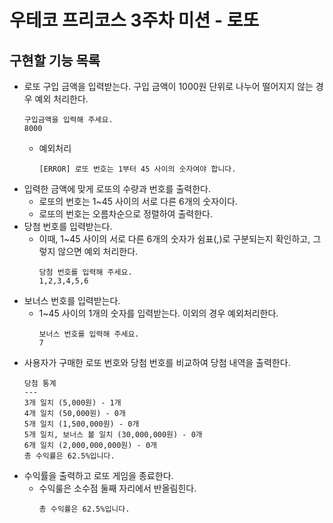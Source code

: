 # 우테코 프리코스 3주차 미션 - 로또

## 구현할 기능 목록
- 로또 구입 금액을 입력받는다. 구입 금액이 1000원 단위로 나누어 떨어지지 않는 경우 예외 처리한다.
    ```
    구입금액을 입력해 주세요.
    8000
    ```
    - 예외처리
        ```
        [ERROR] 로또 번호는 1부터 45 사이의 숫자여야 합니다.
        ```
- 입력한 금액에 맞게 로또의 수량과 번호를 출력한다.
    - 로또의 번호는 1~45 사이의 서로 다른 6개의 숫자이다.
    - 로또의 번호는 오름차순으로 정렬하여 출력한다.
- 당첨 번호를 입력받는다.
    - 이때, 1~45 사이의 서로 다른 6개의 숫자가 쉼표(,)로 구분되는지 확인하고, 그렇지 않으면 예외 처리한다.
        ```
        당첨 번호를 입력해 주세요.
        1,2,3,4,5,6
        ```
- 보너스 번호를 입력받는다.
    - 1~45 사이의 1개의 숫자를 입력받는다. 이외의 경우 예외처리한다.
        ```
        보너스 번호를 입력해 주세요.
        7
        ```
- 사용자가 구매한 로또 번호와 당첨 번호를 비교하여 당첨 내역을 출력한다.
    ```
    당첨 통계
    ---
    3개 일치 (5,000원) - 1개
    4개 일치 (50,000원) - 0개
    5개 일치 (1,500,000원) - 0개
    5개 일치, 보너스 볼 일치 (30,000,000원) - 0개
    6개 일치 (2,000,000,000원) - 0개
    총 수익률은 62.5%입니다.
    ```
- 수익률을 출력하고 로또 게임을 종료한다.
    - 수익룰은 소수점 둘째 자리에서 반올림힌다.
        ```
        총 수익률은 62.5%입니다.
        ```